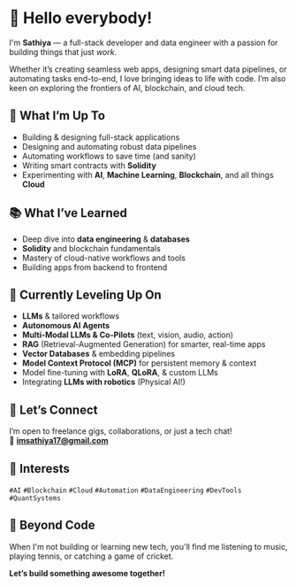 # 👋 Hello everybody!

I'm **Sathiya** — a full-stack developer and data engineer with a passion for building things that just *work*. 

Whether it’s creating seamless web apps, designing smart data pipelines, or automating tasks end-to-end, I love bringing ideas to life with code. I’m also keen on exploring the frontiers of AI, blockchain, and cloud tech.

## 🚀 What I’m Up To

- Building & designing full-stack applications
- Designing and automating robust data pipelines
- Automating workflows to save time (and sanity)
- Writing smart contracts with **Solidity**
- Experimenting with **AI**, **Machine Learning**, **Blockchain**, and all things **Cloud**

## 📚 What I’ve Learned

- Deep dive into **data engineering** & **databases**
- **Solidity** and blockchain fundamentals
- Mastery of cloud-native workflows and tools
- Building apps from backend to frontend

## 🌱 Currently Leveling Up On

- **LLMs** & tailored workflows
- **Autonomous AI Agents**
- **Multi-Modal LLMs & Co-Pilots** (text, vision, audio, action)
- **RAG** (Retrieval-Augmented Generation) for smarter, real-time apps
- **Vector Databases** & embedding pipelines
- **Model Context Protocol (MCP)** for persistent memory & context
- Model fine-tuning with **LoRA**, **QLoRA**, & custom LLMs
- Integrating **LLMs with robotics** (Physical AI!)

## 🤝 Let’s Connect

I’m open to freelance gigs, collaborations, or just a tech chat!  
📩 **imsathiya17@gmail.com**

## 🎯 Interests

`#AI` `#Blockchain` `#Cloud` `#Automation` `#DataEngineering` `#DevTools` `#QuantSystems`

## 🎵 Beyond Code

When I'm not building or learning new tech, you'll find me listening to music, playing tennis, or catching a game of cricket.

**Let’s build something awesome together!**
